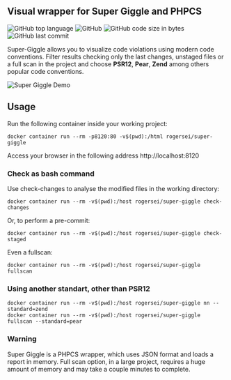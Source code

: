 ## Visual wrapper for Super Giggle and PHPCS

![GitHub top language](https://img.shields.io/github/languages/top/roger-sei/docker-super-giggle?style=for-the-badge)
![GitHub](https://img.shields.io/github/license/roger-sei/docker-super-giggle?style=for-the-badge)
![GitHub code size in bytes](https://img.shields.io/github/languages/code-size/roger-sei/docker-super-giggle?style=for-the-badge)
![GitHub last commit](https://img.shields.io/github/last-commit/roger-sei/docker-super-giggle?style=for-the-badge)



Super-Giggle allows you to visualize code violations using modern code conventions.
Filter results checking only the last changes, unstaged files or a full scan in the project and choose **PSR12**, **Pear**, **Zend** among others popular code conventions.

![Super Giggle Demo](https://roger-sei.github.io/assets/visual-demo.gif)



## Usage

Run the following container inside your working project:

```
docker container run --rm -p8120:80 -v$(pwd):/html rogersei/super-giggle
```

Access your browser in the following address http://localhost:8120



### Check as bash command

Use check-changes to analyse the modified files in the working directory:
```
docker container run --rm -v$(pwd):/host rogersei/super-giggle check-changes
```

Or, to perform a pre-commit:
```
docker container run --rm -v$(pwd):/host rogersei/super-giggle check-staged
```

Even a fullscan:
```
docker container run --rm -v$(pwd):/host rogersei/super-giggle fullscan
```



### Using another standart, other than PSR12

```
docker container run --rm -v$(pwd):/host rogersei/super-giggle nn --standard=zend
docker container run --rm -v$(pwd):/host rogersei/super-giggle fullscan --standard=pear
```



### Warning
Super Giggle is a PHPCS wrapper, which uses JSON format and loads a report in memory. Full scan option, in a large project, requires a huge amount of memory and may take a couple minutes to complete.
